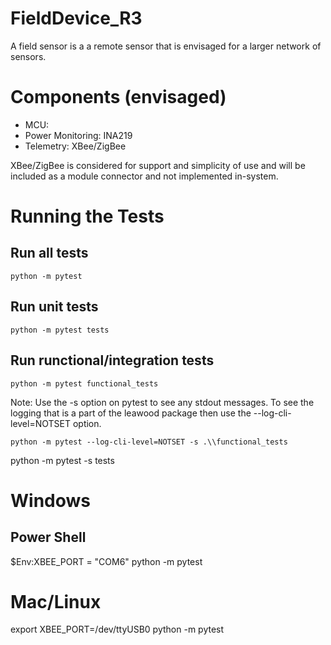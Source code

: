 # FieldDevice_R3
A field sensor is a a remote sensor that is envisaged for a larger network of sensors. 

# Components (envisaged)

* MCU:
* Power Monitoring: INA219
* Telemetry: XBee/ZigBee

XBee/ZigBee is considered for support and simplicity of use and will be included as a module connector and not implemented in-system.

# Running the Tests

## Run all tests
```shell
python -m pytest 
```
## Run unit tests
```shell
python -m pytest tests
```
## Run runctional/integration tests
```shell
python -m pytest functional_tests
```
Note: Use the -s option on pytest to see any stdout messages. To see the logging that is
a part of the leawood package then use the --log-cli-level=NOTSET option.

```shell
python -m pytest --log-cli-level=NOTSET -s .\\functional_tests
```

python -m pytest -s tests

# Windows
## Power Shell
$Env:XBEE_PORT = "COM6"
python -m pytest 

# Mac/Linux
export XBEE_PORT=/dev/ttyUSB0
python -m pytest

